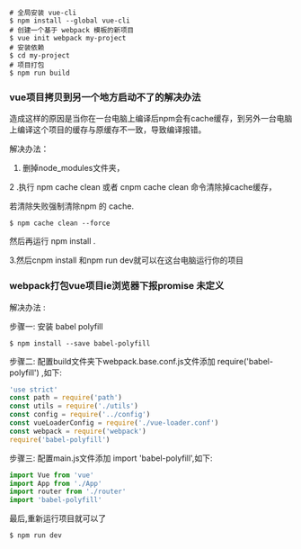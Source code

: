 ```bas
# 全局安装 vue-cli
$ npm install --global vue-cli
# 创建一个基于 webpack 模板的新项目
$ vue init webpack my-project
# 安装依赖
$ cd my-project
# 项目打包
$ npm run build
```

### vue项目拷贝到另一个地方启动不了的解决办法
造成这样的原因是当你在一台电脑上编译后npm会有cache缓存，到另外一台电脑上编译这个项目的缓存与原缓存不一致，导致编译报错。

解决办法：

1. 删掉node_modules文件夹，

2 .执行 npm cache clean 或者  cnpm cache clean 命令清除掉cache缓存，

若清除失败强制清除npm 的 cache. 
```base
$ npm cache clean --force  
```
然后再运行 npm install .

3.然后cnpm install 和npm run dev就可以在这台电脑运行你的项目

### webpack打包vue项目ie浏览器下报promise 未定义

解决办法 : 

步骤一: 安装 babel polyfill
```base
$ npm install --save babel-polyfill
```

步骤二: 配置build文件夹下webpack.base.conf.js文件添加 require('babel-polyfill') ,如下:
```js
'use strict'
const path = require('path')
const utils = require('./utils')
const config = require('../config')
const vueLoaderConfig = require('./vue-loader.conf')
const webpack = require('webpack')
require('babel-polyfill')         
```

步骤三: 配置main.js文件添加 import 'babel-polyfill',如下:
```js
import Vue from 'vue'
import App from './App'
import router from './router'
import 'babel-polyfill'
```
最后,重新运行项目就可以了
```base
$ npm run dev
```

